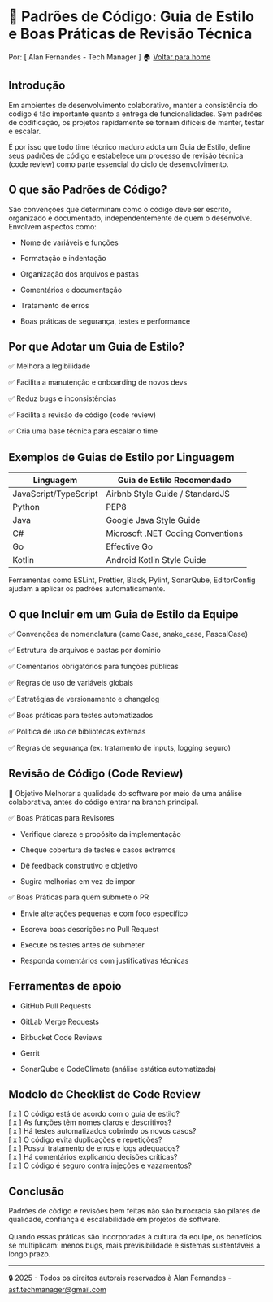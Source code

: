 # 🧹 Padrões de Código: Guia de Estilo e Boas Práticas de Revisão Técnica
Por: [ Alan Fernandes - Tech Manager ] :house: [Voltar para home](https://github.com/af-tech-manager/portfolio/blob/main/README.md)

## Introdução
Em ambientes de desenvolvimento colaborativo, manter a consistência do código é tão importante quanto a entrega de funcionalidades. Sem padrões de codificação, os projetos rapidamente se tornam difíceis de manter, testar e escalar.

É por isso que todo time técnico maduro adota um Guia de Estilo, define seus padrões de código e estabelece um processo de revisão técnica (code review) como parte essencial do ciclo de desenvolvimento.

## O que são Padrões de Código?
São convenções que determinam como o código deve ser escrito, organizado e documentado, independentemente de quem o desenvolve. Envolvem aspectos como:

- Nome de variáveis e funções

- Formatação e indentação

- Organização dos arquivos e pastas

- Comentários e documentação

- Tratamento de erros

- Boas práticas de segurança, testes e performance

## Por que Adotar um Guia de Estilo?
✅ Melhora a legibilidade 

✅ Facilita a manutenção e onboarding de novos devs 

✅ Reduz bugs e inconsistências 

✅ Facilita a revisão de código (code review) 

✅ Cria uma base técnica para escalar o time

## Exemplos de Guias de Estilo por Linguagem
| Linguagem             | Guia de Estilo Recomendado        |
| --------------------- | --------------------------------- |
| JavaScript/TypeScript | Airbnb Style Guide / StandardJS   |
| Python                | PEP8                              |
| Java                  | Google Java Style Guide           |
| C#                    | Microsoft .NET Coding Conventions |
| Go                    | Effective Go                      |
| Kotlin                | Android Kotlin Style Guide        |

Ferramentas como ESLint, Prettier, Black, Pylint, SonarQube, EditorConfig ajudam a aplicar os padrões automaticamente.

## O que Incluir em um Guia de Estilo da Equipe
✅ Convenções de nomenclatura (camelCase, snake_case, PascalCase)

✅ Estrutura de arquivos e pastas por domínio

✅ Comentários obrigatórios para funções públicas

✅ Regras de uso de variáveis globais

✅ Estratégias de versionamento e changelog

✅ Boas práticas para testes automatizados

✅ Política de uso de bibliotecas externas

✅ Regras de segurança (ex: tratamento de inputs, logging seguro)

## Revisão de Código (Code Review)
🎯 Objetivo
Melhorar a qualidade do software por meio de uma análise colaborativa, antes do código entrar na branch principal.

✅ Boas Práticas para Revisores
- Verifique clareza e propósito da implementação

- Cheque cobertura de testes e casos extremos

- Dê feedback construtivo e objetivo

- Sugira melhorias em vez de impor

✅ Boas Práticas para quem submete o PR
- Envie alterações pequenas e com foco específico

- Escreva boas descrições no Pull Request

- Execute os testes antes de submeter

- Responda comentários com justificativas técnicas

## Ferramentas de apoio
- GitHub Pull Requests

- GitLab Merge Requests

- Bitbucket Code Reviews

- Gerrit

- SonarQube e CodeClimate (análise estática automatizada)

## Modelo de Checklist de Code Review
[ x ] O código está de acordo com o guia de estilo? \
[ x ] As funções têm nomes claros e descritivos? \
[ x ] Há testes automatizados cobrindo os novos casos? \
[ x ] O código evita duplicações e repetições? \
[ x ] Possui tratamento de erros e logs adequados? \
[ x ] Há comentários explicando decisões críticas? \
[ x ] O código é seguro contra injeções e vazamentos?

## Conclusão
Padrões de código e revisões bem feitas não são burocracia são pilares de qualidade, confiança e escalabilidade em projetos de software. \
\
Quando essas práticas são incorporadas à cultura da equipe, os benefícios se multiplicam: menos bugs, mais previsibilidade e sistemas sustentáveis a longo prazo.

---
:lock: 2025 - Todos os direitos autorais reservados à Alan Fernandes - asf.techmanager@gmail.com
